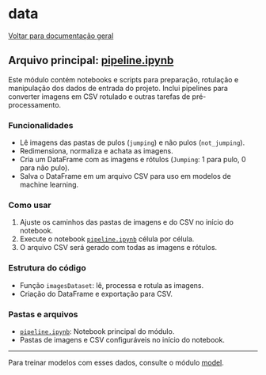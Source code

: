 # data

[Voltar para documentação geral](./README.md)

## Arquivo principal: [pipeline.ipynb](../data/pipeline.ipynb)

Este módulo contém notebooks e scripts para preparação, rotulação e manipulação dos dados de entrada do projeto. Inclui pipelines para converter imagens em CSV rotulado e outras tarefas de pré-processamento.

### Funcionalidades
- Lê imagens das pastas de pulos (`jumping`) e não pulos (`not_jumping`).
- Redimensiona, normaliza e achata as imagens.
- Cria um DataFrame com as imagens e rótulos (`Jumping`: 1 para pulo, 0 para não pulo).
- Salva o DataFrame em um arquivo CSV para uso em modelos de machine learning.

### Como usar
1. Ajuste os caminhos das pastas de imagens e do CSV no início do notebook.
2. Execute o notebook [`pipeline.ipynb`](../data/pipeline.ipynb) célula por célula.
3. O arquivo CSV será gerado com todas as imagens e rótulos.

### Estrutura do código
- Função `imagesDataset`: lê, processa e rotula as imagens.
- Criação do DataFrame e exportação para CSV.

### Pastas e arquivos
- [`pipeline.ipynb`](../data/pipeline.ipynb): Notebook principal do módulo.
- Pastas de imagens e CSV configuráveis no início do notebook.

---

Para treinar modelos com esses dados, consulte o módulo [model](./model.md).
